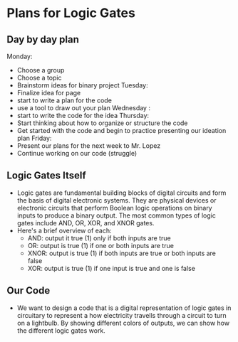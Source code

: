 
# Plans for Logic Gates 

## Day by day plan 
Monday:
- Choose a group
- Choose a topic
- Brainstorm ideas for binary project 
Tuesday:
- Finalize idea for page 
- start to write a plan for the code
- use a tool to draw out your plan
Wednesday :
- start to write the code for the idea
Thursday:
- Start thinking about how to organize or structure the code
- Get started with the code and begin to practice presenting our ideation plan
Friday:
- Present our plans for the next week to Mr. Lopez
- Continue working on our code (struggle)

## Logic Gates Itself
- Logic gates are fundamental building blocks of digital circuits and form the basis of digital electronic systems. They are physical devices or electronic circuits that perform Boolean logic operations on binary inputs to produce a binary output. The most common types of logic gates include AND, OR, XOR, and XNOR gates. 
- Here's a brief overview of each:
    - AND: output it true (1) only if both inputs are true 
    - OR: output is true (1) if one or both inputs are true 
    - XNOR: output is true (1) if both inputs are true or both inputs are false 
    - XOR: output is true (1) if one input is true and one is false 

## Our Code 
- We want to design a code that is a digital representation of logic gates in circuitary to represent a how electricity travells through a circuit to turn on a lightbulb. By showing different colors of outputs, we can show how the different logic gates work. 



